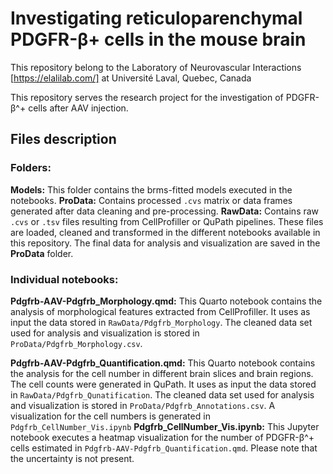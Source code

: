 # Investigating reticuloparenchymal PDGFR-β+ cells in the mouse brain

This repository belong to the Laboratory of Neurovascular Interactions [https://elalilab.com/] at Université Laval, Quebec, Canada 

This repository serves the research project for the investigation of PDGFR-β^+ cells after AAV injection.

## Files description

### Folders:

**Models:** This folder contains the brms-fitted models executed in the notebooks. 
**ProData:** Contains processed `.cvs` matrix or data frames generated after data cleaning and pre-processing.
**RawData:** Contains raw `.cvs` or `.tsv` files resulting from CellProfiller or QuPath pipelines. These files are loaded, cleaned and transformed in the different notebooks available in this repository. The final data for analysis and visualization are saved in the **ProData** folder. 

### Individual notebooks:

**Pdgfrb-AAV-Pdgfrb_Morphology.qmd:** This Quarto notebook contains the analysis of morphological features extracted from CellProfiller. It uses as input the data stored in `RawData/Pdgfrb_Morphology`. The cleaned data set used for analysis and visualization is stored in `ProData/Pdgfrb_Morphology.csv`.   

**Pdgfrb-AAV-Pdgfrb_Quantification.qmd:** This Quarto notebook contains the analysis for the cell number in different brain slices and brain regions. The cell counts were generated in QuPath. It uses as input the data stored in `RawData/Pdgfrb_Qunatification`. The cleaned data set used for analysis and visualization is stored in `ProData/Pdgfrb_Annotations.csv`. A visualization for the cell numbers is generated in `Pdgfrb_CellNumber_Vis.ipynb` 
**Pdgfrb_CellNumber_Vis.ipynb:** This Jupyter notebook executes a heatmap visualization for the number of PDGFR-β^+ cells estimated in `Pdgfrb-AAV-Pdgfrb_Quantification.qmd`. Please note that the uncertainty is not present. 